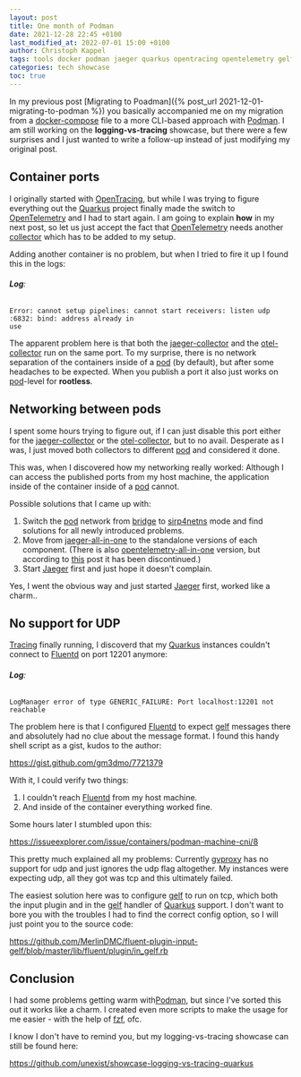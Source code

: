 ```yaml
---
layout: post
title: One month of Podman
date: 2021-12-28 22:45 +0100
last_modified_at: 2022-07-01 15:00 +0100
author: Christoph Kappel
tags: tools docker podman jaeger quarkus opentracing opentelemetry gelf fluentd showcase
categories: tech showcase
toc: true
---
```

In my previous post [Migrating to Poadman]({% post_url 2021-12-01-migrating-to-podman %}) you
basically accompanied me on my migration from a [docker-compose][10] file to a more CLI-based
approach with [Podman][5]. I am still working on the **logging-vs-tracing** showcase, but there
were a few surprises and I just wanted to write a follow-up instead of just modifying my original
post.

## Container ports

I originally started with [OpenTracing][4], but while I was trying to figure everything out the
[Quarkus][6] project finally made the switch to [OpenTelemetry][3] and I had to start again. I am
going to explain **how** in my next post, so let us just accept the fact that [OpenTelemetry][3]
needs another [collector][9] which has to be added to my setup.

Adding another container is no problem, but when I tried to fire it up I found this in the logs:

###### **Log**:
```log
Error: cannot setup pipelines: cannot start receivers: listen udp :6832: bind: address already in
use
```

The apparent problem here is that both the [jaeger-collector][15] and the [otel-collector][17] run
on the same port. To my surprise, there is no network separation of the containers inside of a
[pod][18] (by default), but after some headaches to be expected. When you publish a port it also
just works on [pod][18]-level for **rootless**.

## Networking between pods

I spent some hours trying to figure out, if I can just disable this port either for the
[jaeger-collector][15] or the [otel-collector][17], but to no avail. Desperate as I was, I just
moved both collectors to different [pod][19] and considered it done.

This was, when I discovered how my networking really worked: Although I can access the published
ports from my host machine, the application inside of the container inside of a [pod][18] cannot.

Possible solutions that I came up with:

1. Switch the [pod][18] network from [bridge][8] to [sirp4netns][19] mode and find solutions for
all newly introduced problems.
2. Move from [jaeger-all-in-one][14] to the standalone versions of each component. (There is also
[opentelemetry-all-in-one][16] version, but according to [this][20] post it has been discontinued.)
3. Start [Jaeger][2] first and just hope it doesn't complain.

Yes, I went the obvious way and just started [Jaeger][2] first, worked like a charm..

## No support for UDP

[Tracing][7] finally running, I discoverd that my [Quarkus][6] instances couldn't connect to
[Fluentd][1] on port 12201 anymore:

###### **Log**:
```log
LogManager error of type GENERIC_FAILURE: Port localhost:12201 not reachable
```

The problem here is that I configured [Fluentd][1] to expect [gelf][12] messages there and
absolutely had no clue about the message format. I found this handy shell script as a gist, kudos
to the author:

<https://gist.github.com/gm3dmo/7721379>

With it, I could verify two things:

1. I couldn't reach [Fluentd][1] from my host machine.
2. And inside of the container everything worked fine.

Some hours later I stumbled upon this:

<https://issueexplorer.com/issue/containers/podman-machine-cni/8>

This pretty much explained all my problems: Currently [gvproxy][13] has no support for udp and just
ignores the udp flag altogether. My instances were expecting udp, all they got was tcp and this
ultimately failed.

The easiest solution here was to configure [gelf][12] to run on tcp, which both the input plugin
and in the [gelf][12] handler of [Quarkus][6] support. I don't want to bore you with the troubles
I had to find the correct config option, so I will just point you to the source code:

<https://github.com/MerlinDMC/fluent-plugin-input-gelf/blob/master/lib/fluent/plugin/in_gelf.rb>

## Conclusion

I had some problems getting warm with[Podman][5], but since I've sorted this out it works like a
charm. I created even more scripts to make the usage for me easier - with the help of [fzf][11],
ofc.

I know I don't have to remind you, but my logging-vs-tracing showcase can still be found here:

<https://github.com/unexist/showcase-logging-vs-tracing-quarkus>

[1]: https://www.fluentd.org/
[2]: https://www.jaegertracing.io/
[3]: https://opentelemetry.io/
[4]: https://opentracing.io/
[5]: https://podman.io/
[6]: https://quarkus.io/
[7]: https://en.wikipedia.org/wiki/Tracing_(software)
[8]: https://podman.io/getting-started/network
[9]: https://www.jaegertracing.io/docs/1.29/deployment/#collector
[10]: https://docs.docker.com/compose/
[11]: https://github.com/junegunn/fzf
[12]: https://www.graylog.org/features/gelf
[13]: https://pkg.go.dev/github.com/containers/gvisor-tap-vsock/cmd/gvproxy
[14]: https://hub.docker.com/r/jaegertracing/all-in-one
[15]: https://www.jaegertracing.io/docs/1.29/deployment/#collector
[16]: https://hub.docker.com/r/jaegertracing/opentelemetry-all-in-one/
[17]: https://github.com/open-telemetry/opentelemetry-collector
[18]: https://developers.redhat.com/blog/2019/01/15/podman-managing-containers-pods
[19]: https://github.com/rootless-containers/slirp4netns
[20]: https://github.com/open-telemetry/opentelemetry-collector/discussions/2558